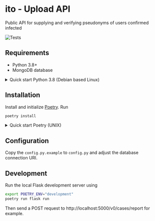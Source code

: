 # ito - Upload API

Public API for supplying and verifying pseudonyms of users confirmed infected

![Tests](https://github.com/ito-org/upload-api/workflows/Build/badge.svg)

## Requirements

- Python 3.8+
- MongoDB database

<details>
  <summary>Quick start Python 3.8 (Debian based Linux)</summary>

```bash
sudo apt install python3.8 python3.8-pip
sudo update-alternatives --config python3
```

Then select the correct Python version.

</details>

## Installation

Install and initialize [Poetry](https://python-poetry.org/docs). Run

```bash
poetry install
```

<details>
  <summary>Quick start Poetry (UNIX)</summary>

```bash
curl -sSL https://raw.githubusercontent.com/python-poetry/poetry/master/get-poetry.py | python
source ~/.poetry/env
```

</details>

## Configuration

Copy the `config.py.example` to `config.py` and adjust the database connection URI.

## Development

Run the local Flask development server using

```bash
export POETRY_ENV="development"
poetry run flask run
```

Then send a POST request to http://localhost:5000/v0/cases/report for example.
